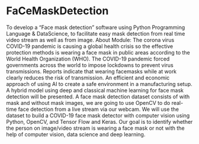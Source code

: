 # FaCeMaskDetection
To develop a “Face mask detection” software using Python Programming Language &amp; DataScience, to facilitate easy mask detection from real time video stream as well as from image.  About Module: The corona virus COVID-19 pandemic is causing a global health crisis so the effective protection methods is wearing a face mask in public areas according to the World Health Organization (WHO). The COVID-19 pandemic forced governments across the world to impose lockdowns to prevent virus transmissions. Reports indicate that wearing facemasks while at work clearly reduces the risk of transmission. An efficient and economic approach of using AI to create a safe environment in a manufacturing setup. A hybrid model using deep and classical machine learning for face mask detection will be presented. A face mask detection dataset consists of with mask and without mask images, we are going to use OpenCV to do real-time face detection from a live stream via our webcam. We will use the dataset to build a COVID-19 face mask detector with computer vision using Python, OpenCV, and Tensor Flow and Keras. Our goal is to identify whether the person on image/video stream is wearing a face mask or not with the help of computer vision, data science and deep learning. 
